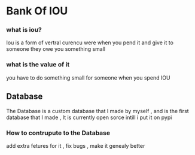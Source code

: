 # Bank Of IOU
 ### what is iou?
 Iou is a form of vertral curencu were when you pend it and give it to someone they owe you something small

 ### what is the value of it 
 you have to do something small for someone when you spend IOU

## Database
The Database is a custom database that I made by myself , and  is the first database that I made , It is currently open sorce intill i put it on pypi
### How to contrupute to the Database
add extra fetures for it , fix bugs , make it genealy better  
